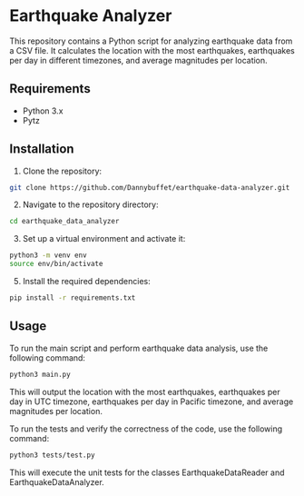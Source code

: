 # Earthquake Analyzer

This repository contains a Python script for analyzing earthquake data from a CSV file. It calculates the location with the most earthquakes, earthquakes per day in different timezones, and average magnitudes per location.

## Requirements

- Python 3.x
- Pytz

## Installation

1. Clone the repository:

```bash
git clone https://github.com/Dannybuffet/earthquake-data-analyzer.git
```

2. Navigate to the repository directory:

```bash
cd earthquake_data_analyzer
```

3. Set up a virtual environment and activate it:

```bash
python3 -m venv env
source env/bin/activate
```

5. Install the required dependencies:

```bash
pip install -r requirements.txt
```

## Usage

To run the main script and perform earthquake data analysis, use the following command:

```bash
python3 main.py
```

This will output the location with the most earthquakes, earthquakes per day in UTC timezone, earthquakes per day in Pacific timezone, and average magnitudes per location.

To run the tests and verify the correctness of the code, use the following command:

```bash
python3 tests/test.py
```
This will execute the unit tests for the classes EarthquakeDataReader and EarthquakeDataAnalyzer.

